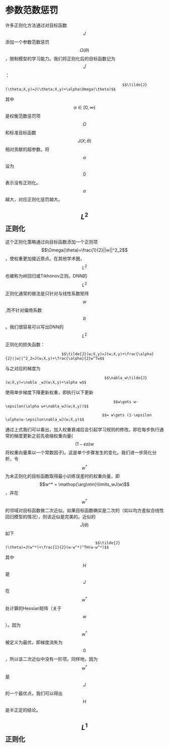 # 参数范数惩罚

许多正则化方法通过对目标函数 $$J$$ 添加一个参数范数惩罚 $$\Omega(\theta)$$，限制模型的学习能力。我们将正则化后的目标函数记为 $$\tilde{J}$$ ：

                                                        $$\tilde{J}(\theta;X,y)=J(\theta;X,y)+\alpha\Omega(\theta)$$ 

其中 $$\alpha\in[0,\infty)$$ 是权衡范数惩罚项 $$\Omega$$ 和标准目标函数 $$J(X;\theta)$$ 相对贡献的超参数。将 $$\alpha$$ 设为 $$0$$ 表示没有正则化。 $$\alpha$$ 越大，对应正则化惩罚越大。

## $$L^2$$ 正则化

这个正则化策略通过向目标函数添加一个正则项 $$\Omega(\theta)=\frac{1}{2}||w||^2_2$$ ，使权重更加接近原点。在其他学术圈， $$L^2$$ 也被称为岭回归或Tikhonov正则。DNN的 $$L^2$$ 正则化通常的做法是只针对与线性系数矩阵 $$w$$ ,而不针对偏倚系数 $$b$$ 。我们很容易可以写出DNN的 $$L^2$$ 正则化的损失函数：

                             $$\tilde{J}(w;X,y)=J(w;X,y)+\frac{\alpha}{2}||w||^2_2=J(w;X,y)+\frac{\alpha}{2}w^Tw$$ 

与之对应的梯度为

                                                $$\nabla_w\tilde{J}(w;X,y)=\nabla _wJ(w;X,y)+\alpha w$$ 

使用单步梯度下降更新权重，即执行以下更新

                                                    $$w\gets w-\epsilon(\alpha w+\nabla_wJ(w;X,y))$$ 

                                               $$= w\gets (1-\epsilon \alpha)w-\epsilon\nabla_wJ(w;X,y)$$ 

通过上式我们可以看出，加入权重衰减后会引起学习规则的修改。即在每步执行通常的梯度更新之前先收缩权重向量\( $$(1-\epsilon \alpha)w$$ 将权重向量乘以一个常数因子\)。这是单个步骤发生的变化。我们进一步简化分析，令 $$w^*$$ 为未正则化的目标函数取得最小训练误差时的权重向量，即 $$w^* = \mathop{\arg\min}\limits_wJ(w)$$ ，并在 $$w^*$$ 的邻域对目标函数做二次近似。如果目标函数确实是二次的（如以均方差拟合线性回归模型的情况），则该近似是完美的。近似的 $$\tilde{J}(\theta)$$ 如下

                                            $$\tilde{J}(\theta)=J(w^*)+\frac{1}{2}(w-w^*)^TH(w-w^*)$$ 

其中 $$H$$ 是 $$J$$ 在 $$w^*$$ 处计算的Hessian矩阵（关于 $$w$$ ）。因为 $$w^*$$ 被定义为最优，即梯度消失为 $$0$$ ，所以该二次近似中没有一阶项。同样地，因为 $$w^*$$ 是 $$J$$ 的一个最优点，我们可以得出 $$H$$ 是半正定的结论。

## $$L^1$$ 正则化

